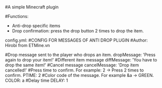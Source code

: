 #A simple Minecraft plugin

#Functions:
- Anti-drop specific items
- Drop confirmation: press the drop button 2 times to drop the item.

config.yml:
#CONFIG FOR MESSAGES OF ANTI DROP PLUGIN
#Author: Hirobi from ETMine.vn

#Drop message sent to the player who drops an item.
dropMessage: 'Press again to drop your item!'
#Different item message
diffMessage: 'You have to drop the same item!'
#Cancel message
cancelMessage: 'Drop item cancelled!'
#Press time to confirm. For example: 2 -> Press 2 times to confirm.
PTIME: 2
#Color code of the message. For example &a -> GREEN.
COLOR: a
#Delay time
DELAY: 1
